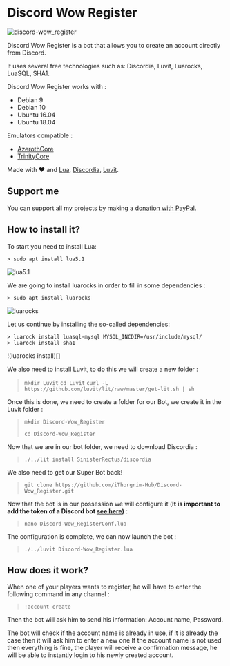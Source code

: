 # Discord Wow Register

![discord-wow_register](https://cdn.discordapp.com/attachments/617809275854651508/751404990383259688/unknown.png)

Discord Wow Register is a bot that allows you to create an account directly from Discord.

It uses several free technologies such as: Discordia, Luvit, Luarocks, LuaSQL, SHA1.

Discord Wow Register works with :
  - Debian 9
  - Debian 10
  - Ubuntu 16.04
  - Ubuntu 18.04

Emulators compatible : 
  - [AzerothCore](https://www.azerothcore.org/)
  - [TrinityCore](https://www.trinitycore.org/)
  
Made with ❤ and [Lua](http://www.lua.org/), [Discordia](https://github.com/SinisterRectus/Discordia), [Luvit](https://luvit.io).

## Support me

You can support all my projects by making a [donation with PayPal](https://www.paypal.me/LevelLouis).

## How to install it?

To start you need to install Lua:
```
> sudo apt install lua5.1
```
![lua5.1](https://cdn.discordapp.com/attachments/751431092233437264/751471800742838464/unknown.png)

We are going to install luarocks in order to fill in some dependencies :    
```
> sudo apt install luarocks
```
![luarocks](https://cdn.discordapp.com/attachments/751431092233437264/751471976853274784/unknown.png)


Let us continue by installing the so-called dependencies:  
```
> luarock install luasql-mysql MYSQL_INCDIR=/usr/include/mysql/
> luarock install sha1
```
!(luarocks install)[]


We also need to install Luvit, to do this we will create a new folder : 
> `mkdir Luvit`
> `cd Luvit`
> `curl -L https://github.com/luvit/lit/raw/master/get-lit.sh | sh`


Once this is done, we need to create a folder for our Bot, we create it in the Luvit folder : 
> `mkdir Discord-Wow_Register`
>
> `cd Discord-Wow_Register`


Now that we are in our bot folder, we need to download Discordia : 
> `./../lit install SinisterRectus/discordia`


We also need to get our Super Bot back! 
> `git clone https://github.com/iThorgrim-Hub/Discord-Wow_Register.git`


Now that the bot is in our possession we will configure it (**It is important to add the token of a Discord bot [see here](https://discordpy.readthedocs.io/en/latest/discord.html))** : 
> `nano Discord-Wow_RegisterConf.lua`


The configuration is complete, we can now launch the bot : 
> `./../luvit Discord-Wow_Register.lua`



## How does it work?

When one of your players wants to register, he will have to enter the following command in any channel : 
> `!account create`


Then the bot will ask him to send his information: Account name, Password.

The bot will check if the account name is already in use, if it is already the case then it will ask him to enter a new one
If the account name is not used then everything is fine, the player will receive a confirmation message, he will be able to instantly login to his newly created account.
